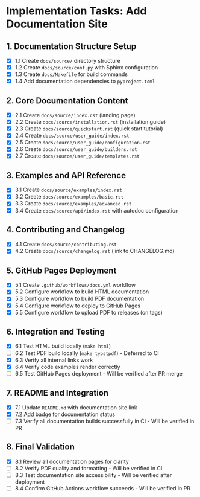 # Implementation Tasks: Add Documentation Site

## 1. Documentation Structure Setup

- [x] 1.1 Create `docs/source/` directory structure
- [x] 1.2 Create `docs/source/conf.py` with Sphinx configuration
- [x] 1.3 Create `docs/Makefile` for build commands
- [x] 1.4 Add documentation dependencies to `pyproject.toml`

## 2. Core Documentation Content

- [x] 2.1 Create `docs/source/index.rst` (landing page)
- [x] 2.2 Create `docs/source/installation.rst` (installation guide)
- [x] 2.3 Create `docs/source/quickstart.rst` (quick start tutorial)
- [x] 2.4 Create `docs/source/user_guide/index.rst`
- [x] 2.5 Create `docs/source/user_guide/configuration.rst`
- [x] 2.6 Create `docs/source/user_guide/builders.rst`
- [x] 2.7 Create `docs/source/user_guide/templates.rst`

## 3. Examples and API Reference

- [x] 3.1 Create `docs/source/examples/index.rst`
- [x] 3.2 Create `docs/source/examples/basic.rst`
- [x] 3.3 Create `docs/source/examples/advanced.rst`
- [x] 3.4 Create `docs/source/api/index.rst` with autodoc configuration

## 4. Contributing and Changelog

- [x] 4.1 Create `docs/source/contributing.rst`
- [x] 4.2 Create `docs/source/changelog.rst` (link to CHANGELOG.md)

## 5. GitHub Pages Deployment

- [x] 5.1 Create `.github/workflows/docs.yml` workflow
- [x] 5.2 Configure workflow to build HTML documentation
- [x] 5.3 Configure workflow to build PDF documentation
- [x] 5.4 Configure workflow to deploy to GitHub Pages
- [x] 5.5 Configure workflow to upload PDF to releases (on tags)

## 6. Integration and Testing

- [x] 6.1 Test HTML build locally (`make html`)
- [ ] 6.2 Test PDF build locally (`make typstpdf`) - Deferred to CI
- [x] 6.3 Verify all internal links work
- [x] 6.4 Verify code examples render correctly
- [ ] 6.5 Test GitHub Pages deployment - Will be verified after PR merge

## 7. README and Integration

- [x] 7.1 Update `README.md` with documentation site link
- [x] 7.2 Add badge for documentation status
- [ ] 7.3 Verify all documentation builds successfully in CI - Will be verified in PR

## 8. Final Validation

- [x] 8.1 Review all documentation pages for clarity
- [ ] 8.2 Verify PDF quality and formatting - Will be verified in CI
- [ ] 8.3 Test documentation site accessibility - Will be verified after deployment
- [ ] 8.4 Confirm GitHub Actions workflow succeeds - Will be verified in PR
